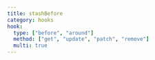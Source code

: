 ```yaml
---
title: stashBefore
category: hooks
hook:
  type: ["before", "around"]
  method: ["get", "update", "patch", "remove"]
  multi: true
---
```

